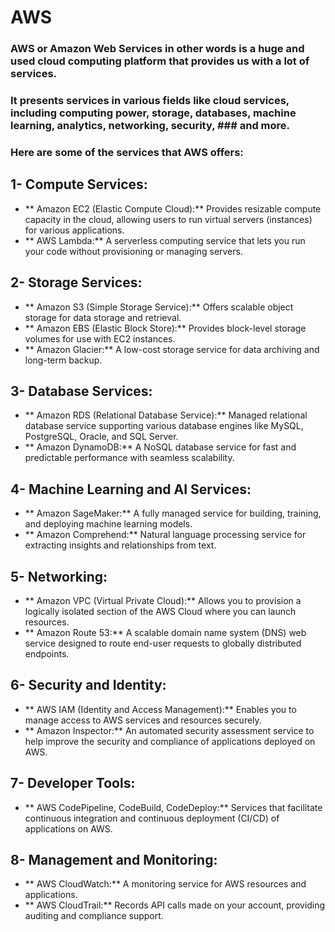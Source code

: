 # AWS 
### AWS or Amazon Web Services in other words is a huge and used cloud computing platform that provides us with a lot of services. 
### It presents services in various fields like cloud services, including computing power, storage, databases, machine learning, analytics, networking, security, ### and more.
### Here are some of the services that AWS offers:
## 1- Compute Services:
- ** Amazon EC2 (Elastic Compute Cloud):** Provides resizable compute capacity in the cloud, allowing users to run virtual servers (instances) for various 
applications.
- ** AWS Lambda:** A serverless computing service that lets you run your code without provisioning or managing servers.

## 2- Storage Services:
- ** Amazon S3 (Simple Storage Service):** Offers scalable object storage for data storage and retrieval.
- ** Amazon EBS (Elastic Block Store):** Provides block-level storage volumes for use with EC2 instances.
- ** Amazon Glacier:** A low-cost storage service for data archiving and long-term backup.

## 3- Database Services:
- ** Amazon RDS (Relational Database Service):** Managed relational database service supporting various database engines like MySQL, PostgreSQL, Oracle, and SQL 
Server.
- ** Amazon DynamoDB:** A NoSQL database service for fast and predictable performance with seamless scalability.


## 4- Machine Learning and AI Services:
- ** Amazon SageMaker:** A fully managed service for building, training, and deploying machine learning models.
- ** Amazon Comprehend:** Natural language processing service for extracting insights and relationships from text.

## 5- Networking:
- ** Amazon VPC (Virtual Private Cloud):** Allows you to provision a logically isolated section of the AWS Cloud where you can launch resources.
- ** Amazon Route 53:** A scalable domain name system (DNS) web service designed to route end-user requests to globally distributed endpoints.

## 6- Security and Identity:
- ** AWS IAM (Identity and Access Management):** Enables you to manage access to AWS services and resources securely.
- ** Amazon Inspector:** An automated security assessment service to help improve the security and compliance of applications deployed on AWS.

## 7- Developer Tools:
- ** AWS CodePipeline, CodeBuild, CodeDeploy:** Services that facilitate continuous integration and continuous deployment (CI/CD) of applications on AWS.

## 8- Management and Monitoring:
- ** AWS CloudWatch:** A monitoring service for AWS resources and applications.
- ** AWS CloudTrail:** Records API calls made on your account, providing auditing and compliance support.

